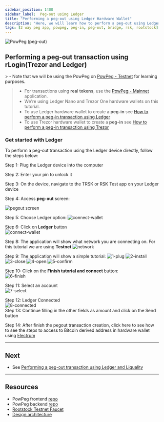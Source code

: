 ```yaml
---
sidebar_position: 1400
sidebar_label:  Peg-out using Ledger
title: "Performing a peg-out using Ledger Hardware Wallet"
description: "Here, we will learn how to perform a peg-out using Ledger Hardware Wallet."
tags: [2 way peg app, powpeg, peg-in, peg-out, bridge, rsk, rootstock]
---
```


![PowPeg (peg-out)](/img/resources/powpeg/pegout.gif)

## Performing a peg-out transaction using rLogin(Trezor and Ledger)

​> - Note that we will be using the PowPeg on [PowPeg - Testnet](https://powpeg.testnet.rootstock.io/) for learning purposes.
> - For transactions using **real tokens**, use the [PowPeg - Mainnet](https://powpeg.rootstock.io/) application.
> - We're using Ledger Nano and Trezor One hardware wallets on this tutorial.
> - To use Ledger hardware wallet to create a **peg-in** see [How to perform a peg-in transaction using Ledger](/resources/guides/powpeg/pegin/ledger/)
> - To use Trezor hardware wallet to create a **peg-in** see [How to perform a peg-in transaction using Trezor](/resources/guides/powpeg/pegin/trezor/)


### Get started with Ledger

To perform a peg-out transaction using the Ledger device directly, follow the steps below:

Step 1:  Plug the Ledger device into the computer

Step 2: Enter your pin to unlock it

Step 3: On the device, navigate to the TRSK or RSK Test app on your Ledger device
​

Step 4: Access **peg-out** screen:

![pegout screen](/img/resources/powpeg/pegout-button.png)

Step 5: Choose Ledger option:
![connect-wallet](/img/resources/powpeg/pegout-ledger-trezor-connection.png)

Step 6: Click on **Ledger** button <br/>
![connect-wallet](/img/resources/powpeg/using-hd-wallets/ledger.png)


Step 8: The application will show what network you are connecting on. For this tutorial we are using **Testnet**
![network](/img/resources/powpeg/using-hd-wallets/network.png)

Step 9: The application will show a simple tutorial:
![1-plug](/img/resources/powpeg/using-hd-wallets/1-plug.png)
![2-install](/img/resources/powpeg/using-hd-wallets/2-install.png)
![3-close](/img/resources/powpeg/using-hd-wallets/3-close.png)
![4-open](/img/resources/powpeg/using-hd-wallets/4-open.png)
![5-confirm](/img/resources/powpeg/using-hd-wallets/5-confirm.png)

Step 10: Click on the **Finish tutorial and connect** button: <br/>
![6-finish](/img/resources/powpeg/using-hd-wallets/6-finish.png)

Step 11: Select an account <br/>
![7-select](/img/resources/powpeg/using-hd-wallets/select.png)

Step 12: Ledger Connected <br/>
![8-connected](/img/resources/powpeg/using-hd-wallets/ledger-connected.png)
<br/>
Step 13: Continue filling in the other fields as amount and click on the Send button

Step 14: After finish the pegout transaction creation, click here to see how to see the steps to access to Bitcoin derived address in hardware wallet using [Electrum](/resources/guides/powpeg/advanced-operations#electrum-hardware-wallets)

----

## Next

* See [Performing a peg-out transaction using Ledger and Liquality](/resources/guides/powpeg/pegout/ledger-liquality/)


----

## Resources
* PowPeg frontend [repo](https://github.com/rsksmart/2wp-app)
* PowPeg backend [repo](https://github.com/rsksmart/2wp-api)
* [Rootstock Testnet Faucet](https://faucet.rootstock.io/)
* [Design architecture](/resources/guides/powpeg/advanced-operations/design-architecture/)